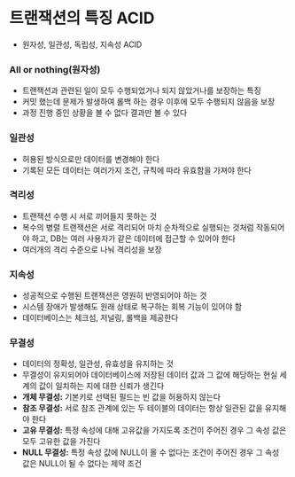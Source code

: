 # 트랜잭션의 특징 ACID

- 원자성, 일관성, 독립성, 지속성 ACID

### All or nothing(원자성)

- 트랜잭션과 관련된 일이 모두 수행되었거나 되지 않았거나를 보장하는 특징
- 커밋 했는데 문제가 발생하여 롤백 하는 경우 이후에 모두 수행되지 않음을 보장
- 과정 진행 중인 상황을 볼 수 없다 결과만 볼 수 있다

### 일관성

- 허용된 방식으로만 데이터를 변경해야 한다
- 기록된 모든 데이터는 여러가지 조건, 규칙에 따라 유효함을 가져야 한다

### 격리성

- 트랜잭션 수행 시 서로 끼어들지 못하는 것
- 복수의 병렬 트랜잭션은 서로 격리되어 마치 순차적으로 실행되는 것처럼 작동되어야 하고, DB는 여러 사용자가 같은 데이터에 접근할 수 있어야 한다
- 여러개의 격리 수준으로 나눠 격리성을 보장

### 지속성

- 성공적으로 수행된 트랜잭션은 영원히 반영되어야 하는 것
- 시스템 장애가 발생해도 원래 상태로 복구하는 회복 기능이 있어야 함
- 데이터베이스는 체크섬, 저널링, 롤백을 제공한다

### 무결성

- 데이터의 정확성, 일관성, 유효성을 유지하는 것
- 무결성이 유지되어야 데이터베이스에 저장된 데이터 값과 그 값에 해당하는 현실 세계의 값이 일치하는 지에 대한 신뢰가 생긴다
- **개체 무결성:** 기본키로 선택된 필드는 빈 값을 허용하지 않는다
- **참조 무결성:** 서로 참조 관계에 있는 두 테이블의 데이터는 항상 일관된 값을 유지해야 한다
- **고유 무결성:** 특정 속성에 대해 고유값을 가지도록 조건이 주어진 경우 그 속성 값은 모두 고유한 값을 가진다
- **NULL 무결성:** 특정 속성 값에 NULL이 올 수 없다는 조건이 주어진 경우 그 속성 값은 NULL이 될 수 없다는 제약 조건